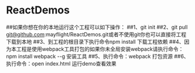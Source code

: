 # ReactDemos
##如果你想在你的本地运行这个工程可以如下操作：
##1、git init
##2、git pull git@github.com:mayflight/ReactDemos.git或者不使用git你也可以直接将工程下载到本地
##3、到工程的根目录下执行命令npm install 下载工程依赖
##4、因为本工程是使用webpack工具打包的如果你未全局安装webpack请执行命令：npm install webpack --g 安装工具
##5、执行命令：webpack 打包资源
##6、执行命令：open index.html 运行demo查看效果
